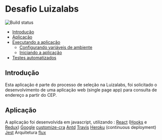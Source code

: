 # Desafio Luizalabs 

![Build status](https://travis-ci.com/samuelcsantana/desafio-luizalabs.svg?token=iG2xRybfkb9yunYCdUQT&branch=master)

- [Introdução](#st1)
- [Aplicação](#id2)
- [Executando a aplicação](#id3)
  - [Configurando variáveis de ambiente](#id4)
  - [Iniciando a aplicação](#id5)
- [Testes automatizados](#id6)

<div id='st1' />

## Introdução

Esta aplicação é parte do processo de seleção na Luizalabs, foi solicitado o desenvolvimento de uma aplicação web (single page app) para consulta de endereço a partir do CEP.

<div id='st2' />

## Aplicação

A aplicação foi desenvolvida em javascript, utilizando :
  [React](https://pt-br.reactjs.org/) ([Hooks](https://react-redux.js.org/next/api/hooks) e [Redux](https://github.com/reduxjs/redux-thunk))
  [Google](https://developers.google.com/maps/documentation/geocoding/start?hl=pt&utm_source=google&utm_medium=cpc&utm_campaign=FY18-Q2-global-demandgen-paidsearchonnetworkhouseads-cs-maps_contactsal_saf&utm_content=text-ad-none-none-DEV_c-CRE_351280161057-ADGP_Hybrid+%7C+AW+SEM+%7C+SKWS+~+Places+%7C+BMM+%7C+Geocoding-KWID_43700044401405919-kwd-341556977164-userloc_1031776&utm_term=KW_%2Bgeocoding-ST_%2Bgeocoding&gclid=Cj0KCQiAmZDxBRDIARIsABnkbYSJwTvM0GZ3bDIYNpL-0JMjVbtm2LEMpFDjHcv1Ur3Q--RGGLamXvkaArfJEALw_wcB)
  [customize-cra](https://github.com/arackaf/customize-cra)
  [Antd](https://ant.design/docs/react/introduce)
  [Travis](https://docs.travis-ci.com/user/tutorial/)
  [Heroku](https://www.heroku.com/what) (continuous deployment)
  [Jest](https://jestjs.io/docs/en/tutorial-react)
  Arquitetura [flux](https://tableless.com.br/flux-entenda-como-funciona-arquitetura-flux-com-react/)

